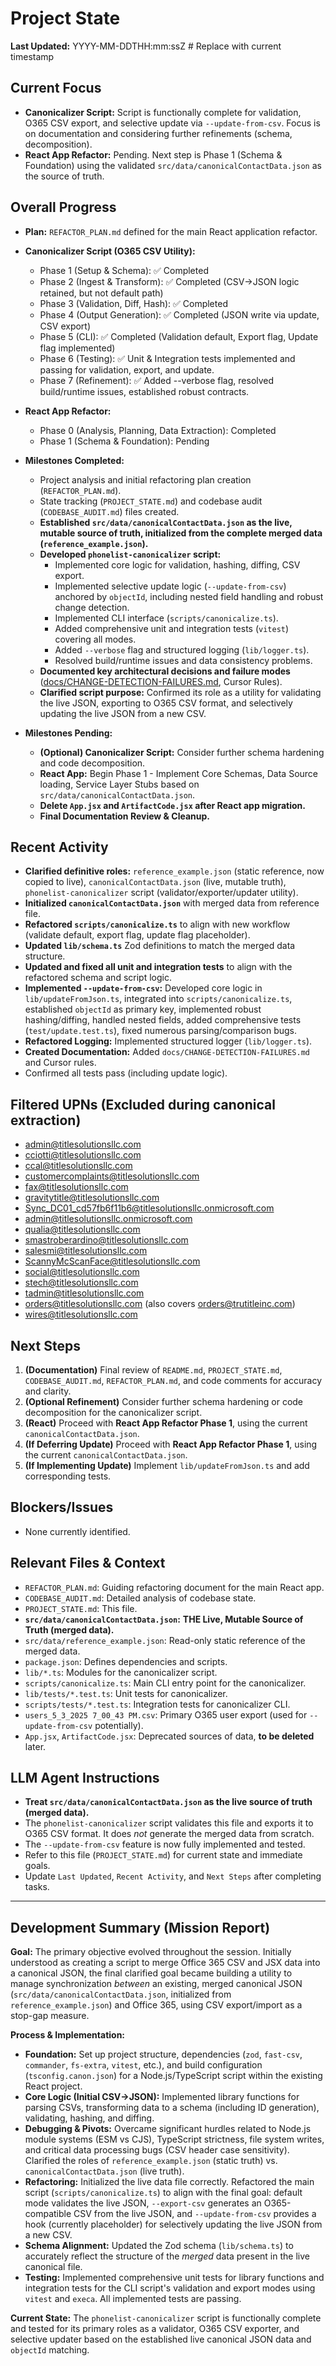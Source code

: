 # Project State

**Last Updated:** YYYY-MM-DDTHH:mm:ssZ # Replace with current timestamp

## Current Focus

- **Canonicalizer Script:** Script is functionally complete for validation, O365 CSV export, and selective update via `--update-from-csv`. Focus is on documentation and considering further refinements (schema, decomposition).
- **React App Refactor:** Pending. Next step is Phase 1 (Schema & Foundation) using the validated `src/data/canonicalContactData.json` as the source of truth.

## Overall Progress

- **Plan:** `REFACTOR_PLAN.md` defined for the main React application refactor.
- **Canonicalizer Script (O365 CSV Utility):**
    - Phase 1 (Setup & Schema): ✅ Completed
    - Phase 2 (Ingest & Transform): ✅ Completed (CSV->JSON logic retained, but not default path)
    - Phase 3 (Validation, Diff, Hash): ✅ Completed
    - Phase 4 (Output Generation): ✅ Completed (JSON write via update, CSV export)
    - Phase 5 (CLI): ✅ Completed (Validation default, Export flag, Update flag implemented)
    - Phase 6 (Testing): ✅ Unit & Integration tests implemented and passing for validation, export, and update.
    - Phase 7 (Refinement): ✅ Added --verbose flag, resolved build/runtime issues, established robust contracts.
- **React App Refactor:**
    - Phase 0 (Analysis, Planning, Data Extraction): Completed
    - Phase 1 (Schema & Foundation): Pending

- **Milestones Completed:**
    - Project analysis and initial refactoring plan creation (`REFACTOR_PLAN.md`).
    - State tracking (`PROJECT_STATE.md`) and codebase audit (`CODEBASE_AUDIT.md`) files created.
    - **Established `src/data/canonicalContactData.json` as the live, mutable source of truth, initialized from the complete merged data (`reference_example.json`).**
    - **Developed `phonelist-canonicalizer` script:**
        - Implemented core logic for validation, hashing, diffing, CSV export.
        - Implemented selective update logic (`--update-from-csv`) anchored by `objectId`, including nested field handling and robust change detection.
        - Implemented CLI interface (`scripts/canonicalize.ts`).
        - Added comprehensive unit and integration tests (`vitest`) covering all modes.
        - Added `--verbose` flag and structured logging (`lib/logger.ts`).
        - Resolved build/runtime issues and data consistency problems.
    - **Documented key architectural decisions and failure modes** ([docs/CHANGE-DETECTION-FAILURES.md](mdc:docs/CHANGE-DETECTION-FAILURES.md), Cursor Rules).
    - **Clarified script purpose:** Confirmed its role as a utility for validating the live JSON, exporting to O365 CSV format, and selectively updating the live JSON from a new CSV.

- **Milestones Pending:**
    - **(Optional) Canonicalizer Script:** Consider further schema hardening and code decomposition.
    - **React App:** Begin Phase 1 - Implement Core Schemas, Data Source loading, Service Layer Stubs based on `src/data/canonicalContactData.json`.
    - **Delete `App.jsx` and `ArtifactCode.jsx` after React app migration.**
    - **Final Documentation Review & Cleanup.**

## Recent Activity

- **Clarified definitive roles:** `reference_example.json` (static reference, now copied to live), `canonicalContactData.json` (live, mutable truth), `phonelist-canonicalizer` script (validator/exporter/updater utility).
- **Initialized `canonicalContactData.json`** with merged data from reference file.
- **Refactored `scripts/canonicalize.ts`** to align with new workflow (validate default, export flag, update flag placeholder).
- **Updated `lib/schema.ts`** Zod definitions to match the merged data structure.
- **Updated and fixed all unit and integration tests** to align with the refactored schema and script logic.
- **Implemented `--update-from-csv`:** Developed core logic in `lib/updateFromJson.ts`, integrated into `scripts/canonicalize.ts`, established `objectId` as primary key, implemented robust hashing/diffing, handled nested fields, added comprehensive tests (`test/update.test.ts`), fixed numerous parsing/comparison bugs.
- **Refactored Logging:** Implemented structured logger (`lib/logger.ts`).
- **Created Documentation:** Added `docs/CHANGE-DETECTION-FAILURES.md` and Cursor rules.
- Confirmed all tests pass (including update logic).

## Filtered UPNs (Excluded during canonical extraction)

- admin@titlesolutionsllc.com
- cciotti@titlesolutionsllc.com
- ccal@titlesolutionsllc.com
- customercomplaints@titlesolutionsllc.com
- fax@titlesolutionsllc.com
- gravitytitle@titlesolutionsllc.com
- Sync_DC01_cd57fb6f11b6@titlesolutionsllc.onmicrosoft.com
- admin@titlesolutionsllc.onmicrosoft.com
- qualia@titlesolutionsllc.com
- smastroberardino@titlesolutionsllc.com
- salesmi@titlesolutionsllc.com
- ScannyMcScanFace@titlesolutionsllc.com
- social@titlesolutionsllc.com
- stech@titlesolutionsllc.com
- tadmin@titlesolutionsllc.com
- orders@titlesolutionsllc.com (also covers orders@trutitleinc.com)
- wires@titlesolutionsllc.com

## Next Steps

1.  **(Documentation)** Final review of `README.md`, `PROJECT_STATE.md`, `CODEBASE_AUDIT.md`, `REFACTOR_PLAN.md`, and code comments for accuracy and clarity.
2.  **(Optional Refinement)** Consider further schema hardening or code decomposition for the canonicalizer script.
3.  **(React)** Proceed with **React App Refactor Phase 1**, using the current `canonicalContactData.json`.
4.  **(If Deferring Update)** Proceed with **React App Refactor Phase 1**, using the current `canonicalContactData.json`.
5.  **(If Implementing Update)** Implement `lib/updateFromJson.ts` and add corresponding tests.

## Blockers/Issues

- None currently identified.

## Relevant Files & Context

- `REFACTOR_PLAN.md`: Guiding refactoring document for the main React app.
- `CODEBASE_AUDIT.md`: Detailed analysis of codebase state.
- `PROJECT_STATE.md`: This file.
- **`src/data/canonicalContactData.json`:** **THE Live, Mutable Source of Truth (merged data).**
- `src/data/reference_example.json`: Read-only static reference of the merged data.
- `package.json`: Defines dependencies and scripts.
- `lib/*.ts`: Modules for the canonicalizer script.
- `scripts/canonicalize.ts`: Main CLI entry point for the canonicalizer.
- `lib/tests/*.test.ts`: Unit tests for canonicalizer.
- `scripts/tests/*.test.ts`: Integration tests for canonicalizer CLI.
- `users_5_3_2025 7_00_43 PM.csv`: Primary O365 user export (used for `--update-from-csv` potentially).
- `App.jsx`, `ArtifactCode.jsx`: Deprecated sources of data, **to be deleted** later.

## LLM Agent Instructions

- **Treat `src/data/canonicalContactData.json` as the live source of truth (merged data).**
- The `phonelist-canonicalizer` script validates this file and exports it to O365 CSV format. It does *not* generate the merged data from scratch.
- The `--update-from-csv` feature is now fully implemented and tested.
- Refer to this file (`PROJECT_STATE.md`) for current state and immediate goals.
- Update `Last Updated`, `Recent Activity`, and `Next Steps` after completing tasks.

---

## Development Summary (Mission Report)

**Goal:** The primary objective evolved throughout the session. Initially understood as creating a script to merge Office 365 CSV and JSX data into a canonical JSON, the final clarified goal became building a utility to manage synchronization *between* an existing, merged canonical JSON (`src/data/canonicalContactData.json`, initialized from `reference_example.json`) and Office 365, using CSV export/import as a stop-gap measure.

**Process & Implementation:**

*   **Foundation:** Set up project structure, dependencies (`zod`, `fast-csv`, `commander`, `fs-extra`, `vitest`, etc.), and build configuration (`tsconfig.canon.json`) for a Node.js/TypeScript script within the existing React project.
*   **Core Logic (Initial CSV->JSON):** Implemented library functions for parsing CSVs, transforming data to a schema (including ID generation), validating, hashing, and diffing.
*   **Debugging & Pivots:** Overcame significant hurdles related to Node.js module systems (ESM vs CJS), TypeScript strictness, file system writes, and critical data processing bugs (CSV header case sensitivity). Clarified the roles of `reference_example.json` (static truth) vs. `canonicalContactData.json` (live truth).
*   **Refactoring:** Initialized the live data file correctly. Refactored the main script (`scripts/canonicalize.ts`) to align with the final goal: default mode validates the live JSON, `--export-csv` generates an O365-compatible CSV from the live JSON, and `--update-from-csv` provides a hook (currently placeholder) for selectively updating the live JSON from a new CSV.
*   **Schema Alignment:** Updated the Zod schema (`lib/schema.ts`) to accurately reflect the structure of the *merged* data present in the live canonical file.
*   **Testing:** Implemented comprehensive unit tests for library functions and integration tests for the CLI script's validation and export modes using `vitest` and `execa`. All implemented tests are passing.

**Current State:** The `phonelist-canonicalizer` script is functionally complete and tested for its primary roles as a validator, O365 CSV exporter, and selective updater based on the established live canonical JSON data and `objectId` matching. 